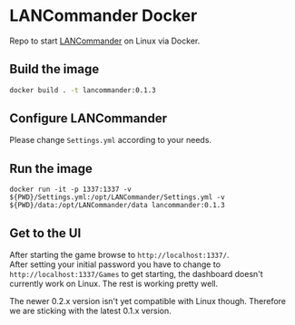 # LANCommander Docker
Repo to start [LANCommander](https://github.com/LANCommander/LANCommander) on Linux via Docker.

## Build the image
```bash
docker build . -t lancommander:0.1.3
```

## Configure LANCommander
Please change `Settings.yml` according to your needs.

## Run the image
```
docker run -it -p 1337:1337 -v ${PWD}/Settings.yml:/opt/LANCommander/Settings.yml -v ${PWD}/data:/opt/LANCommander/data lancommander:0.1.3
```

## Get to the UI
After starting the game browse to `http://localhost:1337/`.  
After setting your initial password you have to change to `http://localhost:1337/Games` to get starting, the dashboard doesn't currently work on Linux. The rest is working pretty well.  

The newer 0.2.x version isn't yet compatible with Linux though. Therefore we are sticking with the latest 0.1.x version.
